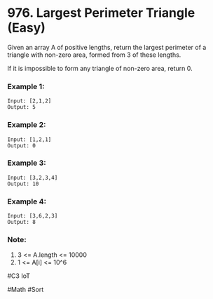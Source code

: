 # 976. Largest Perimeter Triangle (Easy)

Given an array A of positive lengths, return the largest perimeter of a triangle with non-zero area, formed from 3 of these lengths.

If it is impossible to form any triangle of non-zero area, return 0.

### Example 1:
```
Input: [2,1,2]
Output: 5
```
### Example 2:
```
Input: [1,2,1]
Output: 0
```
### Example 3:
```
Input: [3,2,3,4]
Output: 10
```
### Example 4:
```
Input: [3,6,2,3]
Output: 8
```

### Note:
1. 3 <= A.length <= 10000
2. 1 <= A[i] <= 10^6

#C3 IoT

#Math #Sort
